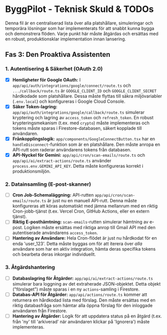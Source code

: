 # ByggPilot - Teknisk Skuld & TODOs

Denna fil är en centraliserad lista över alla platshållare, simuleringar och temporära lösningar som har implementerats för att snabbt kunna bygga och demonstrera flöden. Varje punkt här måste åtgärdas och ersättas med en robust, produktionsklar implementation innan lansering.

## Fas 3: Den Proaktiva Assistenten

### 1. Autentisering & Säkerhet (OAuth 2.0)

- [x] **Hemligheter för Google OAuth:** I `app/api/auth/integrations/google/connect/route.ts` och `.../callback/route.ts` är `GOOGLE_CLIENT_ID` och `GOOGLE_CLIENT_SECRET` hårdkodade som platshållare. Dessa måste flyttas till säkra miljövariabler (`.env.local`) och konfigureras i Google Cloud Console.
- [x] **Säker Token-lagring:** `app/api/auth/integrations/google/callback/route.ts` simulerar kryptering och lagring av `access_token` och `refresh_token`. En robust krypteringsmekanism (t.ex. med `crypto`) måste implementeras och tokens måste sparas i Firestore-databasen, säkert kopplade till användaren.
- [x] **Frånkopplingslogik:** `app/components/GoogleConnectButton.tsx` har en `handleDisconnect`-funktion som är en platshållare. Den måste anropa en API-rutt som raderar användarens tokens från databasen.
- [x] **API-Nyckel för Gemini:** `app/api/cron/scan-emails/route.ts` och `app/api/ai/extract-actions/route.ts` använder `process.env.GEMINI_API_KEY`. Detta måste konfigureras korrekt i produktionsmiljön.

### 2. Datainsamling (E-post-skanner)

- [ ] **Cron Job-Schemaläggning:** API-rutten `app/api/cron/scan-emails/route.ts` är just nu en manuell API-rutt. Denna måste konfigureras att köras automatiskt med jämna mellanrum med en riktig Cron-jobb-tjänst (t.ex. Vercel Cron, GitHub Actions, eller en extern tjänst).
- [ ] **Riktig E-posthämtning:** `scan-emails`-rutten simulerar hämtning av e-post. Logiken måste ersättas med riktiga anrop till Gmail API med den autentiserade användarens `access_token`.
- [ ] **Hantering av Användare:** Hela Cron-flödet är just nu hårdkodat för en enda 'user_123'. Detta måste byggas om för att iterera över *alla* användare som har en aktiv integration, hämta deras specifika tokens och bearbeta deras inkorgar individuellt.

### 3. Åtgärdshantering

- [ ] **Databaslagring för Åtgärder:** `app/api/ai/extract-actions/route.ts` simulerar bara loggning av det extraherade JSON-objektet. Detta objekt ("förslaget") måste sparas i en ny `actions`-samling i Firestore.
- [ ] **Databas-API för Åtgärder:** `app/api/actions/route.ts` kommer att returnera en hårdkodad lista med förslag. Den måste ersättas med en riktig databasfråga som hämtar alla öppna förslag för den inloggade användaren från Firestore.
- [ ] **Hantering av Åtgärder:** Logik för att uppdatera status på en åtgärd (t.ex. från 'ny' till 'arkiverad' när användaren klickar på 'Ignorera') måste implementeras.
